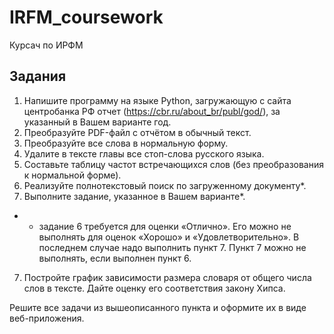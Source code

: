 # IRFM_coursework
Курсач по ИРФМ

## Задания 

1. Напишите программу на языке Python, загружающую с сайта центробанка РФ отчет (https://cbr.ru/about_br/publ/god/), за указанный в Вашем варианте год.
2. Преобразуйте PDF-файл с отчётом в обычный текст.
3. Преобразуйте все слова в нормальную форму.
4. Удалите в тексте главы все стоп-слова русского языка.
5. Составьте таблицу частот встречающихся слов (без преобразования к нормальной форме).
6. Реализуйте полнотекстовый поиск по загруженному документу*.
7. Выполните задание, указанное в Вашем варианте*.

* - задание 6 требуется для оценки «Отлично». Его можно не выполнять для оценок «Хорошо» и «Удовлетворительно». В последнем случае надо выполнить пункт 7. Пункт 7 можно не выполнять, если выполнен пункт 6.

7. Постройте график зависимости размера словаря от общего числа слов в тексте. Дайте оценку его соответствия закону Хипса.


Решите все задачи из вышеописанного пункта и оформите их в виде веб-приложения.

